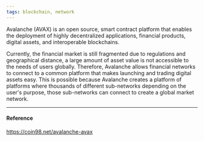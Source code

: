 ```yaml
---
tags: blockchain, network
---
```


Avalanche (AVAX) is an open source, smart contract platform that enables the deployment of highly decentralized applications, financial products, digital assets, and interoperable blockchains.

Currently, the financial market is still fragmented due to regulations and geographical distance, a large amount of asset value is not accessible to the needs of users globally. Therefore, Avalanche allows financial networks to connect to a common platform that makes launching and trading digital assets easy. This is possible because Avalanche creates a platform of platforms where thousands of different sub-networks depending on the user's purpose, those sub-networks can connect to create a global market network.

---

#### Reference

https://coin98.net/avalanche-avax
